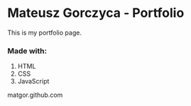 # Mateusz Gorczyca - Portfolio
This is my portfolio page.
### Made with:
1. HTML
2. CSS
3. JavaScript

matgor.github.com
